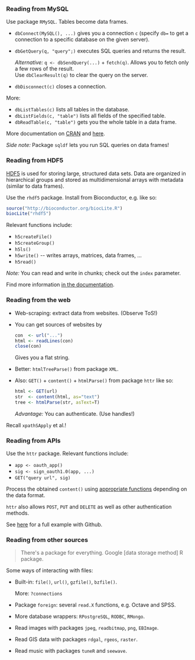 ### Reading from MySQL

Use package `RMySQL`. Tables become data frames.

 * `dbConnect(MySQL(), ...)` gives you a connection `c` 
      (specify `db=` to get a connection to a specific database on 
      the given server).
 * `dbGetQuery(q, "query";)` executes SQL queries and returns the result.
 
    *Alternative:* `q <- dbSendQuery(...)` + `fetch(q)`. Allows you to
      fetch only a few rows of the result.  
      Use `dbClearResult(q)` to clear the query on the server.
 * `dbDisconnect(c)` closes a connection.
 
More:

 * `dbListTables(c)` lists all tables in the database.
 * `dbListFields(c, "table")` lists all fields of the specified table.
 * `dbReadTable(c, "table")` gets you the whole table in a data frame. 

More documentation on 
  [CRAN](https://cran.r-project.org/web/packages/RMySQL/RMySQL.pdf)
and 
  [here](http://www.r-bloggers.com/mysql-and-r/).
  
*Side note:* Package `sqldf` lets you run SQL queries on data frames!


### Reading from HDF5

  [HDF5](http://www.hdfgroup.org/HDF5) 
is used for storing large, structured data sets.
Data are organized in hierarchical groups and stored as multidimensional arrays
with metadata (similar to data frames).

Use the `rhdf5` package. Install from Bioconductor, e.g. like so:

```R
source("http://bioconductor.org/biocLite.R")
biocLite("rhdf5")
```

Relevant functions include:

 * `h5createFile()`
 * `h5createGroup()`
 * `h5ls()`
 * `h5write()` -- writes arrays, matrices, data frames, ...
 * `h5read()`
 
*Note:* You can read and write in chunks; check out the `index` parameter.

Find more information [in the documentation](http://bioconductor.org/packages/release/bioc/vignettes/rhdf5/inst/doc/rhdf5.pdf).


### Reading from the web

 * Web-scraping: extract data from websites. (Observe ToS!)
 * You can get sources of websites by
 
    ```R
    con  <- url("...")
    html <- readLines(con)
    close(con)
    ```
    
    Gives you a flat string.
 * Better: `htmlTreeParse()` from package `XML`.
 * Also: `GET()` + `content()` + `htmlParse()` from package `httr` like so:
 
    ```R
    html <- GET(url)
    str  <- content(html, as="text")
    tree <- htmlParse(str, asText=T)
    ```
    
    *Advantage:* You can authenticate. (Use handles!)

Recall `xpathSApply` et al.!


### Reading from APIs

Use the `httr` package. Relevant functions include:

 * `app <- oauth_app()`
 * `sig <- sign_oauth1.0(app, ...)`
 * `GET("query url", sig)`

Process the obtained `content()` using 
  [appropriate functions](week1.md) 
depending on the data format.

`httr` also allows `POST`, `PUT` and `DELETE` as well as other authentication
methods.

See [here](https://github.com/hadley/httr/blob/master/demo/oauth2-github.r) 
for a full example with Github.


### Reading from other sources

> There's a package for everything. 
> Google [data storage method] R package.

Some ways of interacting with files:

 * Built-in: `file()`, `url()`, `gzfile()`, `bzfile()`.
 
    More: `?connections`
 
 * Package `foreign`: several `read.X` functions, e.g. Octave and SPSS. 
 * More database wrappers: `RPostgreSQL`, `RODBC`, `RMongo`.
 * Read images with packages `jpeg`, `readbitmap`, `png`, `EBImage`.
 * Read GIS data with packages `rdgal`, `rgeos`, `raster`.
 * Read music with packages `tuneR` and `seewave`.   
